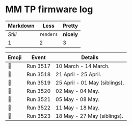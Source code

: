 MM TP firmware log
==================

Markdown | Less | Pretty
--- | --- | ---
*Still* | `renders` | **nicely**
1 | 2 | 3

Emoji            | Event    | Details
---------------- | -------- | --------------------
:rotating_light: | Run 3517 | 10 March - 14 March.
:rotating_light: | Run 3518 | 21 April - 25 April.
:rotating_light: | Run 3519 | 25 April - 01 May (siblings).
:rotating_light: | Run 3520 | 02 May - 04 May.
:rotating_light: | Run 3521 | 05 May - 08 May.
:rotating_light: | Run 3522 | 11 May - 18 May.
:rotating_light: | Run 3523 | 18 May - 27 May (siblings).

